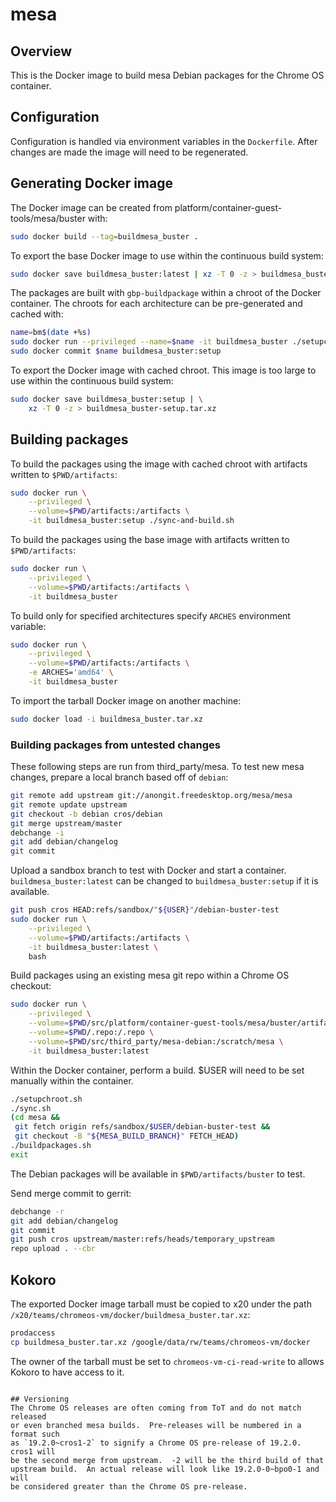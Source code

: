 # mesa

## Overview
This is the Docker image to build mesa Debian packages for the Chrome OS
container.

## Configuration
Configuration is handled via environment variables in the `Dockerfile`.
After changes are made the image will need to be regenerated.

## Generating Docker image
The Docker image can be created from platform/container-guest-tools/mesa/buster
with:
```sh
sudo docker build --tag=buildmesa_buster .
```

To export the base Docker image to use within the continuous build system:
```sh
sudo docker save buildmesa_buster:latest | xz -T 0 -z > buildmesa_buster.tar.xz
```

The packages are built with `gbp-buildpackage` within a chroot of the Docker
container.  The chroots for each architecture can be pre-generated and
cached with:
```sh
name=bm$(date +%s)
sudo docker run --privileged --name=$name -it buildmesa_buster ./setupchroot.sh
sudo docker commit $name buildmesa_buster:setup
```

To export the Docker image with cached chroot.  This image is too large
to use within the continuous build system:
```sh
sudo docker save buildmesa_buster:setup | \
    xz -T 0 -z > buildmesa_buster-setup.tar.xz
```

## Building packages
To build the packages using the image with cached chroot with artifacts
written to `$PWD/artifacts`:
```sh
sudo docker run \
    --privileged \
    --volume=$PWD/artifacts:/artifacts \
    -it buildmesa_buster:setup ./sync-and-build.sh
```

To build the packages using the base image with artifacts written to
`$PWD/artifacts`:
```sh
sudo docker run \
    --privileged \
    --volume=$PWD/artifacts:/artifacts \
    -it buildmesa_buster
```

To build only for specified architectures specify `ARCHES` environment
variable:
```sh
sudo docker run \
    --privileged \
    --volume=$PWD/artifacts:/artifacts \
    -e ARCHES='amd64' \
    -it buildmesa_buster
```

To import the tarball Docker image on another machine:
```sh
sudo docker load -i buildmesa_buster.tar.xz
```

### Building packages from untested changes
These following steps are run from third_party/mesa.
To test new mesa changes, prepare a local branch based off of
`debian`:
```sh
git remote add upstream git://anongit.freedesktop.org/mesa/mesa
git remote update upstream
git checkout -b debian cros/debian
git merge upstream/master
debchange -i
git add debian/changelog
git commit
```

Upload a sandbox branch to test with Docker and start a container.
`buildmesa_buster:latest` can be changed to `buildmesa_buster:setup` if it is
available.
```sh
git push cros HEAD:refs/sandbox/"${USER}"/debian-buster-test
sudo docker run \
    --privileged \
    --volume=$PWD/artifacts:/artifacts \
    -it buildmesa_buster:latest \
    bash
```

Build packages using an existing mesa git repo within a Chrome OS checkout:
```sh
sudo docker run \
    --privileged \
    --volume=$PWD/src/platform/container-guest-tools/mesa/buster/artifacts:/artifacts \
    --volume=$PWD/.repo:/.repo \
    --volume=$PWD/src/third_party/mesa-debian:/scratch/mesa \
    -it buildmesa_buster:latest
```

Within the Docker container, perform a build.  $USER will need to be
set manually within the container.
```sh
./setupchroot.sh
./sync.sh
(cd mesa &&
 git fetch origin refs/sandbox/$USER/debian-buster-test &&
 git checkout -B "${MESA_BUILD_BRANCH}" FETCH_HEAD)
./buildpackages.sh
exit
```

The Debian packages will be available in `$PWD/artifacts/buster` to test.

Send merge commit to gerrit:
```sh
debchange -r
git add debian/changelog
git commit
git push cros upstream/master:refs/heads/temporary_upstream
repo upload . --cbr
```

## Kokoro
The exported Docker image tarball must be copied to x20 under the path
`/x20/teams/chromeos-vm/docker/buildmesa_buster.tar.xz`:
```sh
prodaccess
cp buildmesa_buster.tar.xz /google/data/rw/teams/chromeos-vm/docker
```

The owner of the tarball must be set to `chromeos-vm-ci-read-write` to
allows Kokoro to have access to it.
```

## Versioning
The Chrome OS releases are often coming from ToT and do not match released
or even branched mesa builds.  Pre-releases will be numbered in a format such
as `19.2.0~cros1-2` to signify a Chrome OS pre-release of 19.2.0.  cros1 will
be the second merge from upstream.  -2 will be the third build of that 
upstream build.  An actual release will look like 19.2.0-0~bpo0-1 and will 
be considered greater than the Chrome OS pre-release.
